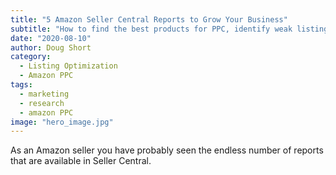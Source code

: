 ```yaml
---
title: "5 Amazon Seller Central Reports to Grow Your Business"
subtitle: "How to find the best products for PPC, identify weak listings, research products and compare competitors using reports in Amazon Seller Central."
date: "2020-08-10"
author: Doug Short
category:
  - Listing Optimization
  - Amazon PPC
tags:
  - marketing
  - research
  - amazon PPC
image: "hero_image.jpg"
---
```


As an Amazon seller you have probably seen the endless number of reports that are available in Seller Central.
